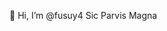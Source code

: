 👋 Hi, I’m @fusuy4
Sic Parvis Magna 

<!---
fusuy4/fusuy4 is a ✨ special ✨ repository because its `README.md` (this file) appears on your GitHub profile.
You can click the Preview link to take a look at your changes.
--->

